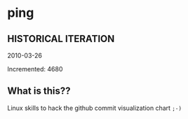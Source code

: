 # ping

## HISTORICAL ITERATION
2010-03-26

Incremented: 4680

## What is this?? 
Linux skills to hack the github commit visualization chart `;-)`
